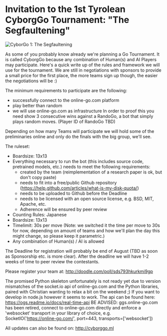 # Invitation to the 1st Tyrolean CyborgGo Tournament: "The Segfaultening"
![CyborGo 1: The Segfaultening](/assets/img/cyborgo1_segfaultening.png)

As some of you probably know already we're planning a Go Tournament. It is called CyborgGo because any combination of Human(s) and AI Players may participate.
Here's a quick write up of the rules and framework we will use for the tournament.
We are still in negotiations with sponsors to provide a small price for the first place, the more teams sign up though, the easier the negotiations will be :)

The minimum requirements to participate are the following:
* successfully connect to the online-go.com platform
* play better than random
* we will use online-go.com as infrastructure
In order to proof this you need show 3 consecutive wins against a RandoGo, a bot that simply plays random moves.
(Player ID of RandoGo TBD)

Depending on how many Teams will participate we will hold some of the preliminaries online and only do the finals with the big group, we'll see.

The ruleset:
* Boardsize: 13x13
* Everything necessary to run the bot (this includes source code, pretrained models, etc.) needs to meet the following requirements:
    * created by the team (reimplementation of a research paper is ok, but don't copy paste)
    * needs to fit into a free/public Github repository (https://help.github.com/articles/what-is-my-disk-quota/)
    * needs to be uploaded to Github before the Deadline
    * needs to be licensed with an open source license, e.g. BSD, MIT, Apache, etc.
    * Adherence will be ensured by peer review
* Counting Rules: Japanese 
* Boardsize: 13x13
* Timelimit: 30s per move (Note: we switched it the time per move to 30s for now, depending on amount of teams and how we'll plan the day this might change, so please keep it parametric.)
* Any combination of Human(s) / AI is allowed

The Deadline for registration will probably be end of August (TBD as soon as Sponsorship etc. is more clear).
After the deadline we will have 1-2 weeks of time to peer review the contestants.

Please register your team at: http://doodle.com/poll/sds793hkurkmi9gp

The promised Python skeleton unfortunately is not ready yet due to version mismatches of the socket.io api of online-go.com and the Python libraries, paired with Christian wanting to relax a bit on the weekend ;)
If you want to develop in node.js however it seems to work.
The api can be found here: https://ogs.readme.io/docs/real-time-api
BE ADVISED: ggs.online-go.com has been retired, connect to online-go.com directly and enforce a 'websocket' transport in your library of choice, e.g. SocketIO('https://online-go.com/', port=443, transports=['websocket'])

All updates can also be found on:
http://cyborggo.ml
